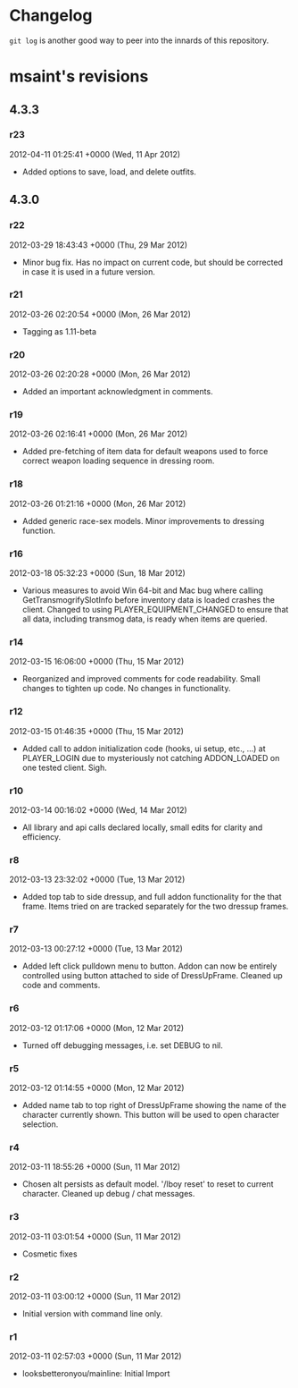 # Changelog

`git log` is another good way to peer into the innards of this repository.


# msaint's revisions

## 4.3.3

### r23

2012-04-11 01:25:41 +0000 (Wed, 11 Apr 2012)

- Added options to save, load, and delete outfits.


## 4.3.0

### r22

2012-03-29 18:43:43 +0000 (Thu, 29 Mar 2012)

- Minor bug fix.  Has no impact on current code, but should be corrected in case it is used in a future version.

### r21

2012-03-26 02:20:54 +0000 (Mon, 26 Mar 2012)

- Tagging as 1.11-beta

### r20

2012-03-26 02:20:28 +0000 (Mon, 26 Mar 2012)

- Added an important acknowledgment in comments.

### r19

2012-03-26 02:16:41 +0000 (Mon, 26 Mar 2012)

- Added pre-fetching of item data for default weapons used to force correct weapon loading sequence in dressing room.

### r18

2012-03-26 01:21:16 +0000 (Mon, 26 Mar 2012)

- Added generic race-sex models.  Minor improvements to dressing function.

### r16

2012-03-18 05:32:23 +0000 (Sun, 18 Mar 2012)

- Various measures to avoid Win 64-bit and Mac bug where calling GetTransmogrifySlotInfo before inventory data is loaded crashes the client.  Changed to using PLAYER_EQUIPMENT_CHANGED to ensure that all data, including transmog data, is ready when items are queried.

### r14

2012-03-15 16:06:00 +0000 (Thu, 15 Mar 2012)

- Reorganized and improved comments for code readability.  Small changes to tighten up code.  No changes in functionality.

### r12

2012-03-15 01:46:35 +0000 (Thu, 15 Mar 2012)

- Added call to addon initialization code (hooks, ui setup, etc., ...) at PLAYER_LOGIN due to mysteriously not catching ADDON_LOADED on one tested client. Sigh.

### r10

2012-03-14 00:16:02 +0000 (Wed, 14 Mar 2012)

- All library and api calls declared locally, small edits for clarity and efficiency.

### r8

2012-03-13 23:32:02 +0000 (Tue, 13 Mar 2012)

- Added top tab to side dressup, and full addon functionality for the that frame.  Items tried on are tracked separately for the two dressup frames.

### r7

2012-03-13 00:27:12 +0000 (Tue, 13 Mar 2012)

- Added left click pulldown menu to button. Addon can now be entirely controlled using button attached to side of DressUpFrame.  Cleaned up code and comments.

### r6

2012-03-12 01:17:06 +0000 (Mon, 12 Mar 2012)

- Turned off debugging messages, i.e. set DEBUG to nil.

### r5

2012-03-12 01:14:55 +0000 (Mon, 12 Mar 2012)

- Added name tab to top right of DressUpFrame showing the name of the character currently shown.  This button will be used to open character selection.

### r4

2012-03-11 18:55:26 +0000 (Sun, 11 Mar 2012)

- Chosen alt persists as default model.  '/lboy reset' to reset to current character.  Cleaned up debug / chat messages.

### r3

2012-03-11 03:01:54 +0000 (Sun, 11 Mar 2012)

- Cosmetic fixes

### r2

2012-03-11 03:00:12 +0000 (Sun, 11 Mar 2012)

- Initial version with command line only.

### r1

2012-03-11 02:57:03 +0000 (Sun, 11 Mar 2012)

- looksbetteronyou/mainline: Initial Import
